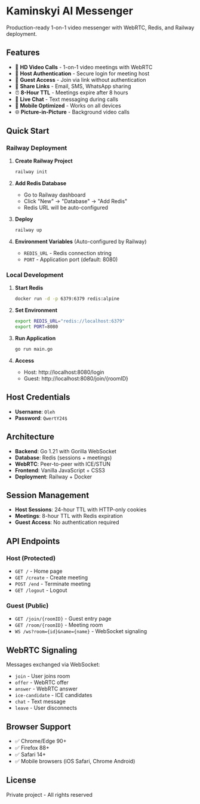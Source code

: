 # Kaminskyi AI Messenger

Production-ready 1-on-1 video messenger with WebRTC, Redis, and Railway deployment.

## Features

- 🎥 **HD Video Calls** - 1-on-1 video meetings with WebRTC
- 🔐 **Host Authentication** - Secure login for meeting host
- 👥 **Guest Access** - Join via link without authentication
- 🔗 **Share Links** - Email, SMS, WhatsApp sharing
- ⏰ **8-Hour TTL** - Meetings expire after 8 hours
- 💬 **Live Chat** - Text messaging during calls
- 📱 **Mobile Optimized** - Works on all devices
- 🌐 **Picture-in-Picture** - Background video calls

## Quick Start

### Railway Deployment

1. **Create Railway Project**
   ```bash
   railway init
   ```

2. **Add Redis Database**
   - Go to Railway dashboard
   - Click "New" → "Database" → "Add Redis"
   - Redis URL will be auto-configured

3. **Deploy**
   ```bash
   railway up
   ```

4. **Environment Variables** (Auto-configured by Railway)
   - `REDIS_URL` - Redis connection string
   - `PORT` - Application port (default: 8080)

### Local Development

1. **Start Redis**
   ```bash
   docker run -d -p 6379:6379 redis:alpine
   ```

2. **Set Environment**
   ```bash
   export REDIS_URL="redis://localhost:6379"
   export PORT=8080
   ```

3. **Run Application**
   ```bash
   go run main.go
   ```

4. **Access**
   - Host: http://localhost:8080/login
   - Guest: http://localhost:8080/join/{roomID}

## Host Credentials

- **Username**: `Oleh`
- **Password**: `QwertY24$`

## Architecture

- **Backend**: Go 1.21 with Gorilla WebSocket
- **Database**: Redis (sessions + meetings)
- **WebRTC**: Peer-to-peer with ICE/STUN
- **Frontend**: Vanilla JavaScript + CSS3
- **Deployment**: Railway + Docker

## Session Management

- **Host Sessions**: 24-hour TTL with HTTP-only cookies
- **Meetings**: 8-hour TTL with Redis expiration
- **Guest Access**: No authentication required

## API Endpoints

### Host (Protected)
- `GET /` - Home page
- `GET /create` - Create meeting
- `POST /end` - Terminate meeting
- `GET /logout` - Logout

### Guest (Public)
- `GET /join/{roomID}` - Guest entry page
- `GET /room/{roomID}` - Meeting room
- `WS /ws?room={id}&name={name}` - WebSocket signaling

## WebRTC Signaling

Messages exchanged via WebSocket:
- `join` - User joins room
- `offer` - WebRTC offer
- `answer` - WebRTC answer
- `ice-candidate` - ICE candidates
- `chat` - Text message
- `leave` - User disconnects

## Browser Support

- ✅ Chrome/Edge 90+
- ✅ Firefox 88+
- ✅ Safari 14+
- ✅ Mobile browsers (iOS Safari, Chrome Android)

## License

Private project - All rights reserved
